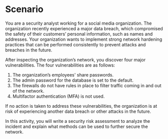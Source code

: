 # Scenario
You are a security analyst working for a social media organization. The organization recently experienced a major data breach, which compromised the safety of their customers’ personal information, such as names and addresses. Your organization wants to implement strong network hardening practices that can be performed consistently to prevent attacks and breaches in the future. 

After inspecting the organization’s network, you discover four major vulnerabilities. The four vulnerabilities are as follows:
1. The organization’s employees' share passwords.
2. The admin password for the database is set to the default.
3. The firewalls do not have rules in place to filter traffic coming in and out of the network.
4. Multifactor authentication (MFA) is not used. 

If no action is taken to address these vulnerabilities, the organization is at risk of experiencing another data breach or other attacks in the future. 

In this activity, you will write a security risk assessment to analyze the incident and explain what methods can be used to further secure the network.